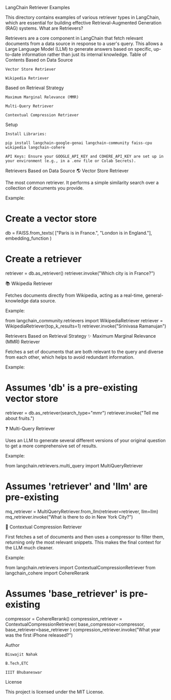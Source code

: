 LangChain Retriever Examples

This directory contains examples of various retriever types in LangChain, which are essential for building effective Retrieval-Augmented Generation (RAG) systems.
What are Retrievers?

Retrievers are a core component in LangChain that fetch relevant documents from a data source in response to a user's query. This allows a Large Language Model (LLM) to generate answers based on specific, up-to-date information rather than just its internal knowledge.
Table of Contents
Based on Data Source

    Vector Store Retriever

    Wikipedia Retriever

Based on Retrieval Strategy

    Maximum Marginal Relevance (MMR)

    Multi-Query Retriever

    Contextual Compression Retriever

Setup

    Install Libraries:

    pip install langchain-google-genai langchain-community faiss-cpu wikipedia langchain-cohere

    API Keys: Ensure your GOOGLE_API_KEY and COHERE_API_KEY are set up in your environment (e.g., in a .env file or Colab Secrets).

Retrievers Based on Data Source
🌎 Vector Store Retriever

The most common retriever. It performs a simple similarity search over a collection of documents you provide.

Example:

# Create a vector store
db = FAISS.from_texts(
    ["Paris is in France.", "London is in England."],
    embedding_function
)
# Create a retriever
retriever = db.as_retriever()
retriever.invoke("Which city is in France?")

📚 Wikipedia Retriever

Fetches documents directly from Wikipedia, acting as a real-time, general-knowledge data source.

Example:

from langchain_community.retrievers import WikipediaRetriever
retriever = WikipediaRetriever(top_k_results=1)
retriever.invoke("Srinivasa Ramanujan")

Retrievers Based on Retrieval Strategy
✨ Maximum Marginal Relevance (MMR) Retriever

Fetches a set of documents that are both relevant to the query and diverse from each other, which helps to avoid redundant information.

Example:

# Assumes 'db' is a pre-existing vector store
retriever = db.as_retriever(search_type="mmr")
retriever.invoke("Tell me about fruits.")

❓ Multi-Query Retriever

Uses an LLM to generate several different versions of your original question to get a more comprehensive set of results.

Example:

from langchain.retrievers.multi_query import MultiQueryRetriever
# Assumes 'retriever' and 'llm' are pre-existing
mq_retriever = MultiQueryRetriever.from_llm(retriever=retriever, llm=llm)
mq_retriever.invoke("What is there to do in New York City?")

🎯 Contextual Compression Retriever

First fetches a set of documents and then uses a compressor to filter them, returning only the most relevant snippets. This makes the final context for the LLM much cleaner.

Example:

from langchain.retrievers import ContextualCompressionRetriever
from langchain_cohere import CohereRerank

# Assumes 'base_retriever' is pre-existing
compressor = CohereRerank()
compression_retriever = ContextualCompressionRetriever(
    base_compressor=compressor, base_retriever=base_retriever
)
compression_retriever.invoke("What year was the first iPhone released?")

Author

    Biswajit Nahak

    B.Tech,ETC

    IIIT Bhubaneswar

License

This project is licensed under the MIT License.
